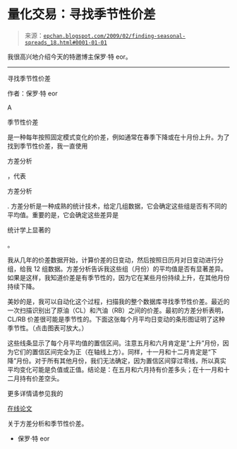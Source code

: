 <!--yml

分类：未分类

日期：2024-05-12 19:18:33

-->

# 量化交易：寻找季节性价差

> 来源：[`epchan.blogspot.com/2009/02/finding-seasonal-spreads_18.html#0001-01-01`](http://epchan.blogspot.com/2009/02/finding-seasonal-spreads_18.html#0001-01-01)

我很高兴地介绍今天的特邀博主保罗·特 eor。

----------

寻找季节性价差

作者：保罗·特 eor

A

季节性价差

是一种每年按照固定模式变化的价差，例如通常在春季下降或在十月份上升。为了找到季节性价差，我一直使用

方差分析

，代表

方差分析

. 方差分析是一种成熟的统计技术，给定几组数据，它会确定这些组是否有不同的平均值。重要的是，它会确定这些差异是

统计学上显著的

。

我从几年的价差数据开始，计算价差的日变动，然后按照日历月对日变动进行分组，给我 12 组数据。方差分析告诉我这些组（月份）的平均值是否有显著差异。如果是这样，我知道价差是有季节性的，因为它在某些月份持续上升，在其他月份持续下降。

美妙的是，我可以自动化这个过程，扫描我的整个数据库寻找季节性价差。最近的一次扫描识别出了原油（CL）和汽油（RB）之间的价差。最初的方差分析表明，CL/RB 价差很可能是季节性的。下面这张每个月平均日变动的条形图证明了这种季节性。（点击图表可放大。）

这些线条显示了每个月平均值的置信区间。注意五月和六月肯定是“上升”月份，因为它们的置信区间完全为正（在轴线上方）。同样，十一月和十二月肯定是“下降”月份。对于所有其他月份，我们无法确定，因为置信区间穿过零线，所以真实平均变化可能是负值或正值。结论是：在五月和六月持有价差多头；在十一月和十二月持有价差空头。

更多详情请参见我的

[在线论文](http://quanttrader.info/public/findingSeasonalSpreads.html)

关于方差分析和季节性价差。

- 保罗·特 eor
